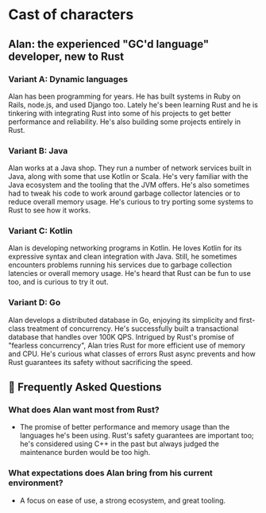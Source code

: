 # Cast of characters

## Alan: the experienced "GC'd language" developer, new to Rust

### Variant A: Dynamic languages

Alan has been programming for years. He has built systems in Ruby on Rails, node.js, and used Django too. Lately he's been learning Rust and he is tinkering with integrating Rust into some of his projects to get better performance and reliability. He's also building some projects entirely in Rust.

### Variant B: Java

Alan works at a Java shop. They run a number of network services built in Java, along with some that use Kotlin or Scala. He's very familiar with the Java ecosystem and the tooling that the JVM offers. He's also sometimes had to tweak his code to work around garbage collector latencies or to reduce overall memory usage. He's curious to try porting some systems to Rust to see how it works.

### Variant C: Kotlin

Alan is developing networking programs in Kotlin. He loves Kotlin for its expressive syntax and clean integration with Java. Still, he sometimes encounters problems running his services due to garbage collection latencies or overall memory usage. He's heard that Rust can be fun to use too, and is curious to try it out.

### Variant D: Go

Alan develops a distributed database in Go, enjoying its simplicity and first-class treatment of concurrency. He's successfully built a transactional database that handles over 100K QPS. Intrigued by Rust's promise of "fearless concurrency", Alan tries Rust for more efficient use of memory and CPU. He's curious what classes of errors Rust async prevents and how Rust guarantees its safety without sacrificing the speed.

## 🤔 Frequently Asked Questions

### What does Alan want most from Rust?
* The promise of better performance and memory usage than the languages he's been using. Rust's safety guarantees are important too; he's considered using C++ in the past but always judged the maintenance burden would be too high.

### What expectations does Alan bring from his current environment?
* A focus on ease of use, a strong ecosystem, and great tooling.
